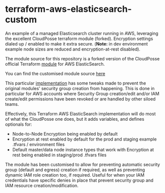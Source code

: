 # terraform-aws-elasticsearch-custom

An example of a managed Elasticsearch cluster running in AWS, leveraging the excellent CloudPosse terraform module (forked). Encryption settings dialed up / enabled to make it extra secure. (**Note:** in dev environment example node sizes are reduced and encryption-at-rest disabled).

The module source for this repository is a forked version of the CloudPosse official Terraform [module](https://github.com/cloudposse/terraform-aws-elasticsearch) for AWS ElasticSearch.

You can find the customised module source [here](https://github.com/Shogan/terraform-aws-elasticsearch)

This particular [implementation](https://github.com/cloudposse/terraform-aws-elasticsearch) has some tweaks made to prevent the original modules' security group creation from happening. This is done in particular for AWS accounts where Security Group creation/edit and/or IAM create/edit permissions have been revoked or are handled by other siloed teams.

Effectively, this Terraform AWS ElasticSearch implementation will do most of what the CloudPosse one does, but it adds variables, and defines optionals for:

* Node-to-Node Encryption being enabled by default
* Encryption at rest enabled by default for the prod and staging example .tfvars / environment files
* Default master/data node instance types that work with Encryption at rest being enabled in staging/prod .tfvars files

The module has been customised to allow for preventing automatic security group (default and egress) creation if required, as well as preventing dynamic IAM role creation too, if required. Useful for when your IAM credentials have specific denies in place that prevent security group and IAM resource creation/modification.
